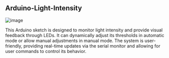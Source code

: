 ## Arduino-Light-Intensity
![image](https://github.com/user-attachments/assets/eec2377c-ec76-4e63-ba6b-e3bd137c588c)

This Arduino sketch is designed to monitor light intensity and provide visual feedback through LEDs. It can dynamically adjust its thresholds in automatic mode or allow manual adjustments in manual mode. The system is user-friendly, providing real-time updates via the serial monitor and allowing for user commands to control its behavior.
